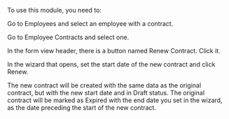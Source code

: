 To use this module, you need to:

Go to Employees and select an employee with a contract.

Go to Employee Contracts and select one.

In the form view header, there is a button named Renew Contract. Click it.

In the wizard that opens, set the start date of the new contract and click Renew.

The new contract will be created with the same data as the original contract, but with the new start date and in Draft status. The original contract will be marked as Expired with the end date you set in the wizard, as the date preceding the start of the new contract.